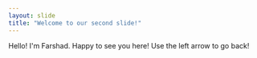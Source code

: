```yaml
---
layout: slide
title: "Welcome to our second slide!"
---
```

Hello! I'm Farshad. Happy to see you here!
Use the left arrow to go back!
